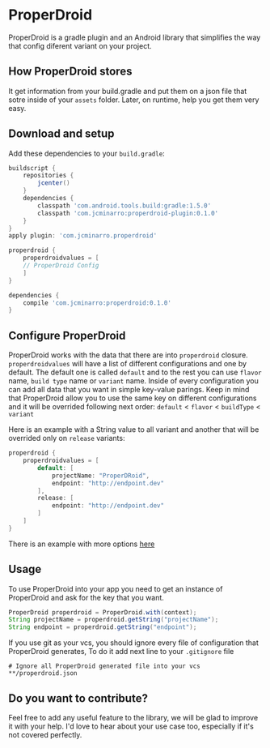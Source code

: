 ProperDroid
====
ProperDroid is a gradle plugin and an Android library that simplifies the way that config diferent variant on your project.

## How ProperDroid stores
It get information from your build.gradle and put them on a json file that sotre inside of your `assets` folder. Later, on runtime, help you get them very easy.

## Download and setup
Add these dependencies to your `build.gradle`:

```groovy
buildscript {
    repositories {
        jcenter()
    }
    dependencies {
        classpath 'com.android.tools.build:gradle:1.5.0'
        classpath 'com.jcminarro:properdroid-plugin:0.1.0'
    }
}
apply plugin: 'com.jcminarro.properdroid'

properdroid {
	properdroidvalues = [
	// ProperDroid Config
	]
}

dependencies {
    compile 'com.jcminarro:properdroid:0.1.0'
}
```

## Configure ProperDroid
ProperDroid works with the data that there are into `properdroid` closure. `properdroidvalues` will have a list of different configurations and one by default. The default one is called `default` and to the rest you can use `flavor` name, `build type` name or `variant` name. Inside of every configuration you can add all data that you want in simple key-value parings. Keep in mind that ProperDroid allow you to use the same key on different configurations and it will be overrided following next order: `default` < `flavor` < `buildType` < `variant`

Here is an example with a String value to all variant and another that will be overrided only on `release` variants:

```groovy
properdroid {
	properdroidvalues = [
		default: [
			projectName: "ProperDRoid",
			endpoint: "http://endpoint.dev"
		],
		release: [
			endpoint: "http://endpoint.dev"
		]
	]
}
```

There is an example with more options [here](https://github.com/JcMinarro/ProperDroid/tree/master/properdroid-example)

## Usage
To use ProperDroid into your app you need to get an instance of ProperDroid and ask for the key that you want. 

```java
ProperDroid properdroid = ProperDroid.with(context);
String projectName = properdroid.getString("projectName");
String endpoint = properdroid.getString("endpoint");
``` 

If you use git as your vcs, you should ignore every file of configuration that ProperDroid generates, To do it add next line to your `.gitignore` file
```
# Ignore all ProperDroid generated file into your vcs
**/properdroid.json
```

## Do you want to contribute?
Feel free to add any useful feature to the library, we will be glad to improve it with your help.
I'd love to hear about your use case too, especially if it's not covered perfectly.